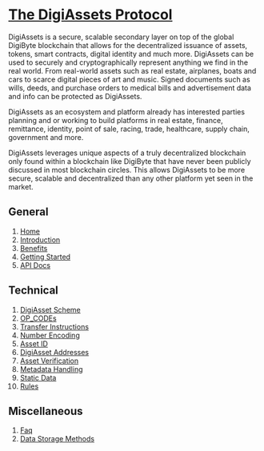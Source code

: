 # [The DigiAssets Protocol](../../wiki/)
DigiAssets is a secure, scalable secondary layer on top of the global DigiByte blockchain that allows for the decentralized issuance of assets, tokens, smart contracts, digital identity and much more. DigiAssets can be used to securely and cryptographically represent anything we find in the real world. From real-world assets such as real estate, airplanes, boats and cars to scarce digital pieces of art and music. Signed documents such as wills, deeds, and purchase orders to medical bills and advertisement data and info can be protected as DigiAssets.

DigiAssets as an ecosystem and platform already has interested parties planning and or working to build platforms in real estate, finance, remittance, identity, point of sale, racing, trade, healthcare, supply chain, government and more.

DigiAssets leverages unique aspects of a truly decentralized blockchain only found within a blockchain like DigiByte that have never been publicly discussed in most blockchain circles. This allows DigiAssets to be more secure, scalable and decentralized than any other platform yet seen in the market.

## General
1. [Home](../../wiki/)
1. [Introduction](../../wiki/Introduction)
1. [Benefits](../../wiki/Benefits)
1. [Getting Started](../../wiki/Getting-Started)
1. [API Docs](../../wiki/API-Docs)

## Technical
1. [DigiAsset Scheme](../../wiki/DigiAsset-Scheme)
  1. [OP_CODEs](../../wiki/OP_CODEs)
  1. [Transfer Instructions](../../wiki/Transfer-Instructions)
  1. [Number Encoding](../../wiki/Number-Encoding)
  1. [Asset ID](../../wiki/Asset-ID)
  1. [DigiAsset Addresses](../../wiki/DigiAsset-Addresses)
  1. [Asset Verification](../../wiki/Asset-Verification)
1. [Metadata Handling](../../wiki/Metadata)
 1. [Static Data](../../wiki/Static-Data)
 1. [Rules](../../wiki/Rules)

## Miscellaneous
1. [Faq](../../wiki/Faq)
1. [Data Storage Methods](../../wiki/Data-Storage-Methods)
